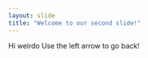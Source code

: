 ```yaml
---
layout: slide
title: "Welcome to our second slide!"
---
```

Hi weirdo
Use the left arrow to go back!